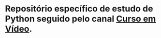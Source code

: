 
# Repositório específico de estudo de Python seguido pelo canal [Curso em Vídeo](https://www.cursoemvideo.com/course/python-3-mundo-1/).